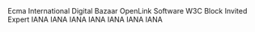 <reference anchor="ECMAScript" target="https://262.ecma-international.org/5.1/">
  <front>
    <title>ECMAScript Language Specification, 5.1 Edition</title>
    <author>
      <organization>Ecma International</organization>
    </author>
    <date month="June" year="2011"/>
  </front>
  <seriesInfo name="ECMA" value="262"/>
</reference>
<reference anchor="VC-DATA-MODEL-2.0" target="https://www.w3.org/TR/vc-data-model-2.0">
  <front>
    <title>Verifiable Credentials Data Model v2.0</title>
    <author fullname="Manu Sporny">
      <organization>Digital Bazaar</organization>
    </author>
    <author fullname="Ted Thibodeau Jr">
      <organization>OpenLink Software</organization>
    </author>
    <author fullname="Ivan Herman">
      <organization>W3C</organization>
    </author>
    <author fullname="Gabe Cohen">
      <organization>Block</organization>
    </author>
    <author fullname="Michael B. Jones">
      <organization>Invited Expert</organization>
    </author>
    <date day="15" month="May" year="2025"/>
  </front>
</reference>
<reference anchor="IANA.CoAP.Formats" target="https://www.iana.org/assignments/core-parameters/core-parameters.xhtml#content-formats">
  <front>
    <title>CoAP Content-Formats</title>
    <author>
      <organization>IANA</organization>
    </author>
    <date/>
  </front>
</reference>
<reference anchor="IANA.COSE" target="https://www.iana.org/assignments/cose">
  <front>
    <title>CBOR Object Signing and Encryption</title>
    <author>
      <organization>IANA</organization>
    </author>
    <date/>
  </front>
</reference>
<reference anchor="IANA.CWT" target="https://www.iana.org/assignments/cwt">
  <front>
    <title>CBOR Web Token</title>
    <author>
      <organization>IANA</organization>
    </author>
    <date/>
  </front>
</reference>
<reference anchor="IANA.JOSE" target="https://www.iana.org/assignments/jose">
  <front>
    <title>JSON Object Signing and Encryption</title>
    <author>
      <organization>IANA</organization>
    </author>
    <date/>
  </front>
</reference>
<reference anchor="IANA.JWT" target="https://www.iana.org/assignments/jwt">
  <front>
    <title>JSON Web Token</title>
    <author>
      <organization>IANA</organization>
    </author>
    <date/>
  </front>
</reference>
<reference anchor="IANA.MediaTypes" target="https://www.iana.org/assignments/media-types">
  <front>
    <title>Media Types</title>
    <author>
      <organization>IANA</organization>
    </author>
    <date/>
  </front>
</reference>
<reference anchor="IANA.StructuredSuffix" target="https://www.iana.org/assignments/media-type-structured-suffix/">
  <front>
    <title>Structured Syntax Suffix</title>
    <author>
      <organization>IANA</organization>
    </author>
    <date/>
  </front>
</reference>
